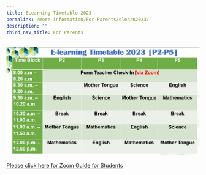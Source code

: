 ```yaml
---
title: ELearning Timetable 2023
permalink: /more-information/For-Parents/elearn2023/
description: ""
third_nav_title: For Parents
---
```


![](/images/elearning.jpeg)

[Please click here for Zoom Guide for Students](https://go.gov.sg/hmzoomguide)